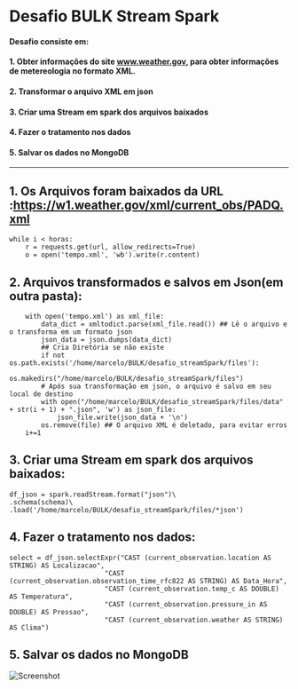 # Desafio BULK Stream Spark

#### Desafio consiste em: 

#### 1. Obter informações do site www.weather.gov, para obter informações de metereologia no formato XML.

#### 2. Transformar o arquivo XML em json

#### 3. Criar uma Stream em spark dos arquivos baixados

#### 4. Fazer o tratamento nos dados

#### 5. Salvar os dados no MongoDB
--------------------------------

## 1. Os Arquivos foram baixados da URL :https://w1.weather.gov/xml/current_obs/PADQ.xml
```
while i < horas:
    r = requests.get(url, allow_redirects=True)
    o = open('tempo.xml', 'wb').write(r.content)
```

## 2. Arquivos transformados e salvos em Json(em outra pasta):
```
    with open('tempo.xml') as xml_file:
        data_dict = xmltodict.parse(xml_file.read()) ## Lê o arquivo e o transforma em um formato json
        json_data = json.dumps(data_dict) 
        ## Cria Diretória se não existe
        if not os.path.exists('/home/marcelo/BULK/desafio_streamSpark/files'):
            os.makedirs("/home/marcelo/BULK/desafio_streamSpark/files")
        # Após sua transformação em json, o arquivo é salvo em seu local de destino
        with open("/home/marcelo/BULK/desafio_streamSpark/files/data" + str(i + 1) + ".json", 'w') as json_file:
            json_file.write(json_data + '\n')
        os.remove(file) ## O arquivo XML é deletado, para evitar erros
    i+=1
```

## 3. Criar uma Stream em spark dos arquivos baixados:
```
df_json = spark.readStream.format("json")\
.schema(schema)\
.load('/home/marcelo/BULK/desafio_streamSpark/files/*json')
```

## 4. Fazer o tratamento nos dados:
```
select = df_json.selectExpr("CAST (current_observation.location AS STRING) AS Localizacao",
                        "CAST (current_observation.observation_time_rfc822 AS STRING) AS Data_Hora",
                        "CAST (current_observation.temp_c AS DOUBLE) AS Temperatura",
                        "CAST (current_observation.pressure_in AS DOUBLE) AS Pressao",
                        "CAST (current_observation.weather AS STRING) AS Clima")
```

## 5. Salvar os dados no MongoDB
![Screenshot](https://user-images.githubusercontent.com/97556793/199269655-8d80d022-378b-477c-a223-2a8081e1d514.png)

